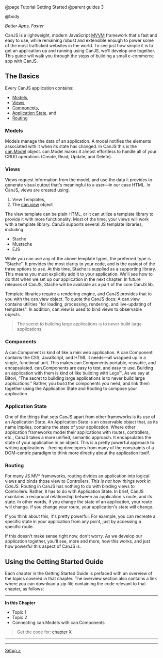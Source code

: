 @page Tutorial Getting Started
@parent guides 3

@body

*Better Apps, Faster*

CanJS is a lightweight, modern JavaScript <a href="https://en.wikipedia.org/wiki/Model_View_ViewModel" target="_blank">MVVM</a>
framework that's fast and easy to use, while remaining robust and extensible
enough to power some of the most trafficked websites in the world. To see just
how simple it is to get an application up and running using CanJS, we'll
develop one together. This guide will walk you through the steps of building
a small e-commerce app with CanJS.

## The Basics
Every CanJS application contains:

- [Models](#models),
- [Views](#views),
- [Components](#components),
- [Application State](#appstate), and
- [Routing](#routing)

### Models <a name="models"></a>
Models manage the data of an application. A model notifies the elements
associated with it when its state has changed. In CanJS this is the [can.Model](../docs/can.Model.html)
object. can.Model makes it almost effortless to handle all of your CRUD
operations (Create, Read, Update, and Delete).

### Views <a name="views"></a>
Views request information from the model, and use the data it provides to
generate visual output that's meaningful to a user—in our case HTML. In
CanJS, views are created using:

1. View Templates,
2. The [can.view](../docs/can.view.html) object

The view template can be plain HTML, or it can utilize a template library
to provide it with more functionality. Most of the time, your views will work
with a template library. CanJS supports several JS template libraries,
including:

- Stache
- Mustache
- EJS

While you can use any of the above template types, the preferred type
is "Stache". It provides the most clarity to your code, and is the easiest
of the three options to use. At this time, Stache is supplied as a supporting
library. This means you must explicitly add it to your application. We'll see
how to do that when we set up our application in the next chapter. In future
releases of CanJS, Stache will be available as a part of the core CanJS lib.

Template libraries require a rendering engine, and CanJS provides that to
you with the can.view object. To quote the CanJS docs: A can.view contains
utilities "for loading, processing, rendering, and live-updating of
templates". In addition, can.view is used to bind views to observable
objects.

> The secret to building large applications is to never build large applications.

### Components <a name="components"></a>
A can.Component is kind of like a mini web application. A can.Component
contains the CSS, JavaScript, and HTML it needs—all wrapped up in a single,
functional unit. This makes can.Components portable, reusable, and
encapsulated. can.Components are easy to test, and easy to use. Building an
application with them is kind of like building with Lego&trade;. As we say
at Bitovi, “The secret to building large applications is to never build large
applications.” Rather, you build the components you need, and link them
together using the Application State and Routing to compose your application.

### Application State <a name="appstate"></a>
One of the things that sets CanJS apart from other frameworks is its use
of an Application State. An Application State is an observable object that,
as its name implies, contains the state of your application. Where other
application frameworks model their applications with routes, controllers, etc.,
CanJS takes a more unified, semantic approach. It encapsulates the state
of your application in an object. This is a pretty powerful approach to
writing applications—freeing developers from many of the constraints of a
DOM-centric paradigm to think more directly about the application itself.

### Routing <a name="routing"></a>
For many JS MV* frameworks, routing divides an application into logical views
and binds those view to Controllers. *This is not how things work in
CanJS*. Routing in CanJS has nothing to do with binding views to Controllers.
Rather, it has to do with Application State. In brief,
CanJS maintains a reciprocal relationship between an application's route,
and its state. In other words, if you change the state of an application,
your route will change. If you change your route, your application's state
will change.

If you think about this, it's pretty powerful. For example, you can recreate
a specific state in your application from any point, just by accessing a
specific route.

If this doesn't make sense right now, don't worry. As we develop our
application together, you'll see, more and more, how this works, and just
how powerful this aspect of CanJS is.

## Using the Getting Started Guide
Each chapter in the Getting Started Guide is prefaced with an overview of the topics covered in that chapter. The overview section also contains a link where you can download a zip file containing the code relevant to that chapter, as follows:

- - -
**In this Chapter**
 - Topic 1
 - Topic 2
 - Connecting can.Models with can.Components

> Get the code for: [chapter X]()

- - -

- - -

<span class="pull-right">[Setup >](Setup.html)</span>